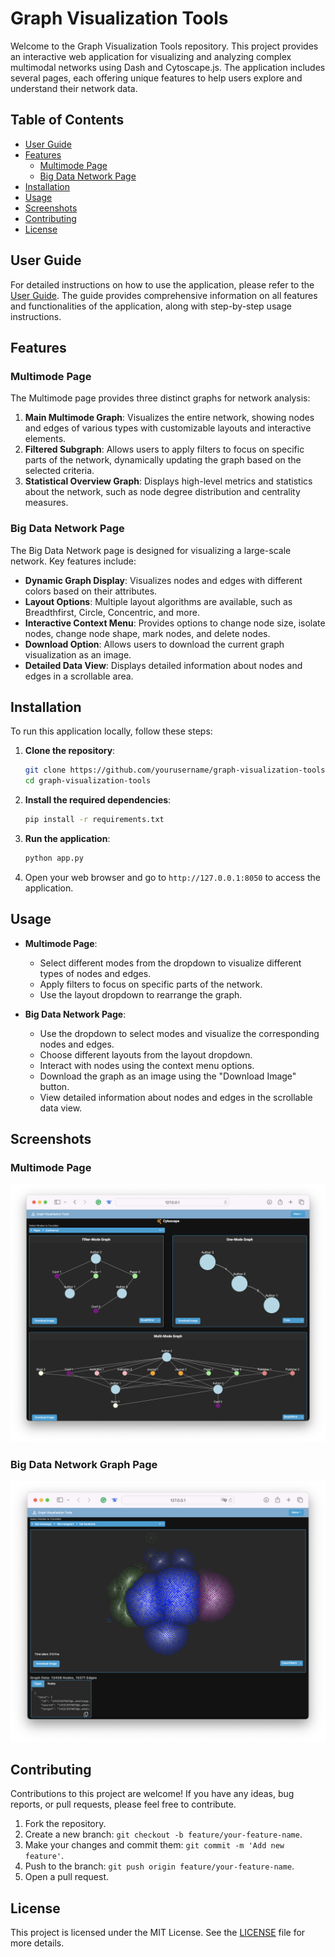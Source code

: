 # Graph Visualization Tools

Welcome to the Graph Visualization Tools repository. This project provides an interactive web application for visualizing and analyzing complex multimodal networks using Dash and Cytoscape.js. The application includes several pages, each offering unique features to help users explore and understand their network data.

## Table of Contents

- [User Guide](#user-guide)
- [Features](#features)
  - [Multimode Page](#multimode-page)
  - [Big Data Network Page](#big-data-network-page)
- [Installation](#installation)
- [Usage](#usage)
- [Screenshots](#screenshots)
- [Contributing](#contributing)
- [License](#license)

## User Guide

For detailed instructions on how to use the application, please refer to the [User Guide](user_guide.pdf). The guide provides comprehensive information on all features and functionalities of the application, along with step-by-step usage instructions.

## Features

### Multimode Page

The Multimode page provides three distinct graphs for network analysis:

1. **Main Multimode Graph**: Visualizes the entire network, showing nodes and edges of various types with customizable layouts and interactive elements.
2. **Filtered Subgraph**: Allows users to apply filters to focus on specific parts of the network, dynamically updating the graph based on the selected criteria.
3. **Statistical Overview Graph**: Displays high-level metrics and statistics about the network, such as node degree distribution and centrality measures.

### Big Data Network Page

The Big Data Network page is designed for visualizing a large-scale network. Key features include:

- **Dynamic Graph Display**: Visualizes nodes and edges with different colors based on their attributes.
- **Layout Options**: Multiple layout algorithms are available, such as Breadthfirst, Circle, Concentric, and more.
- **Interactive Context Menu**: Provides options to change node size, isolate nodes, change node shape, mark nodes, and delete nodes.
- **Download Option**: Allows users to download the current graph visualization as an image.
- **Detailed Data View**: Displays detailed information about nodes and edges in a scrollable area.

## Installation

To run this application locally, follow these steps:

1. **Clone the repository**:
    ```bash
    git clone https://github.com/yourusername/graph-visualization-tools.git
    cd graph-visualization-tools
    ```

2. **Install the required dependencies**:
    ```bash
    pip install -r requirements.txt
    ```

3. **Run the application**:
    ```bash
    python app.py
    ```

4. Open your web browser and go to `http://127.0.0.1:8050` to access the application.

## Usage

- **Multimode Page**:
  - Select different modes from the dropdown to visualize different types of nodes and edges.
  - Apply filters to focus on specific parts of the network.
  - Use the layout dropdown to rearrange the graph.

- **Big Data Network Page**:
  - Use the dropdown to select modes and visualize the corresponding nodes and edges.
  - Choose different layouts from the layout dropdown.
  - Interact with nodes using the context menu options.
  - Download the graph as an image using the "Download Image" button.
  - View detailed information about nodes and edges in the scrollable data view.

## Screenshots

### Multimode Page
![Multimode Screenshot](assets/screenshot1.png)

### Big Data Network Graph Page
![Big Data Network Graph Screenshot](assets/screenshot2.png)

## Contributing

Contributions to this project are welcome! If you have any ideas, bug reports, or pull requests, please feel free to contribute.

1. Fork the repository.
2. Create a new branch: `git checkout -b feature/your-feature-name`.
3. Make your changes and commit them: `git commit -m 'Add new feature'`.
4. Push to the branch: `git push origin feature/your-feature-name`.
5. Open a pull request.

## License

This project is licensed under the MIT License. See the [LICENSE](LICENSE) file for more details.
